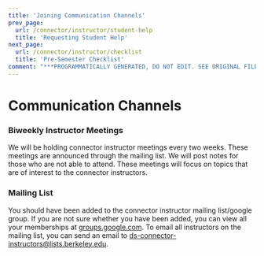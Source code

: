 ```yaml
---
title: 'Joining Communication Channels'
prev_page:
  url: /connector/instructor/student-help
  title: 'Requesting Student Help'
next_page:
  url: /connector/instructor/checklist
  title: 'Pre-Semester Checklist'
comment: "***PROGRAMMATICALLY GENERATED, DO NOT EDIT. SEE ORIGINAL FILES IN /content***"
---
```

# Communication Channels

<!--

### Piazza

We have set up a [Piazza site](https://piazza.com/berkeley/other/cs97) for any dicussion related to connectors. This page is for connector instructors and connector assistants \(CAs\) to post questions and concerns they may have. DSEP staff members are regularly monitoring this page and will respond promptly. We are using Piazza instead of email so that communication is open and information is not confined to a private email thread. You also do not have to worry about figuring out who to email. Just post on Piazza and the right person will get back to you!

-->

### Biweekly Instructor Meetings

We will be holding connector instructor meetings every two weeks. These meetings are announced through the mailing list. We will post notes for those who are not able to attend. These meetings will focus on topics that are of interest to the connector instructors.

### Mailing List

You should have been added to the connector instructor mailing list/google group. If you are not sure whether you have been added, you can view all your memberships at [groups.google.com](/groups.google.com). To email all instructors on the mailing list, you can send an email to ds-connector-instructors@lists.berkeley.edu.

